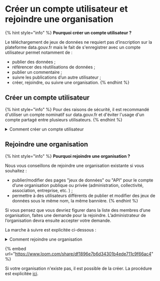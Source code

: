 # Créer un compte utilisateur et rejoindre une organisation

{% hint style="info" %}
**Pourquoi créer un compte utilisateur ?**&#x20;

Le téléchargement de jeux de données ne requiert pas d’inscription sur la plateforme data.gouv.fr mais le fait de s'enregistrer avec un compte utilisateur permet notamment de :&#x20;

* publier des données ;
* référencer des réutilisations de données ;
* publier un commentaire ;
* suivre les publications d’un autre utilisateur ;
* créer, rejoindre, ou suivre une organisation.
{% endhint %}

## Créer un compte utilisateur <a href="#comment-sinscrire" id="comment-sinscrire"></a>

{% hint style="info" %}
Pour des raisons de sécurité, il est recommandé d'utiliser un compte nominatif sur data.gouv.fr et d'éviter l'usage d'un compte partagé entre plusieurs utilisateurs.
{% endhint %}

<details>

<summary>Comment créer un compte utilisateur </summary>

1. Rendez-vous sur : [data.gouv.fr/fr/register](https://www.data.gouv.fr/fr/register) ;
2. Saisissez vos **Prénom**, **Nom** et **Adresse e-mail** ;
3. Saisissez votre **Mot de passe** et confirmez-le ;
4. Acceptez les [conditions générales d’utilisation du service](https://www.data.gouv.fr/fr/terms/) ;
5. Cliquez sur le bouton **"S'enregister"** ;
6. Un message va alors apparaître à l’écran, vous demandant de confirmer votre adresse e-mail.

Une fois le formulaire d’inscription validé, rendez-vous dans la boîte de réception associée à l’adresse e-mail que vous avez saisie, puis :

7. Ouvrez l’e-mail qui vous a été envoyé par `no-reply@data.gouv.fr` et cliquez sur le bouton "**Confirmer maintenant"** qu’il contient.
8. L’e-mail vous redirige vers la [page d’accueil du site data.gouv.fr](https://www.data.gouv.fr/fr/) où vous avez désormais accès à votre compte utilisateur.

</details>

## Rejoindre une organisation <a href="#creer-un-compte-utilisateur" id="creer-un-compte-utilisateur"></a>

{% hint style="info" %}
**Pourquoi rejoindre une organisation ?**&#x20;

Nous vous conseillons de rejoindre une organisation existante si vous souhaitez :

* publier/modifier des pages "jeux de données" ou "API" pour le compte d’une organisation publique ou privée (administration, collectivité, association, entreprise, etc. ) ;
* permettre à des utilisateurs différents de publier et modifier des jeux de données sous le même nom, la même bannière.
{% endhint %}

Si vous pensez que vous devriez figurer dans la liste des membres d’une organisation, faites une demande pour la rejoindre. L’administrateur de l’organisation devra ensuite accepter votre demande.

La marche à suivre est explicitée ci-dessous :&#x20;

<details>

<summary>Comment rejoindre une organisation </summary>

1. Rendez-vous sur la page publique de l'organisation, trouvable depuis [cet index](https://www.data.gouv.fr/fr/organizations/) ;
2. Cliquez sur l'onglet "informations" ;\
   ![](<../.gitbook/assets/image (14).png>)
3. Cliquez sur "Demander à rejoindre l'organisation en tant que producteur".\
   ![](<../.gitbook/assets/image (16).png>)

</details>

{% embed url="https://www.loom.com/share/df1896e7b6d34301b4ede711c9f66ac4" %}

Si votre organisation n'existe pas, il est possible de la créer. La procédure est explicitée [ici](organisation/).&#x20;
